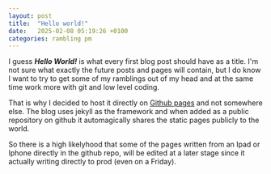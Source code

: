 ```yaml
---
layout: post
title:  "Hello world!"
date:   2025-02-08 05:19:26 +0100
categories: rambling pm
---
```

I guess ***Hello World!*** is what every first blog post should have as a title. I'm not sure what exactly the future posts and pages will contain, but I do know I want to try to get some of my ramblings out of my head <!--more-->  and at the same time work more with git and low level coding.

That is why I decided to host it directly on [Github pages](https://pages.github.com/) and not somewhere else. The blog uses jekyll as the framework and when added as a public repository on github it automagically shares the static pages publicly to the world.

So there is a high likelyhood that some of the pages written from an Ipad or Iphone directly in the github repo, will be edited at a later stage since it actually writing directly to prod (even on a Friday).




